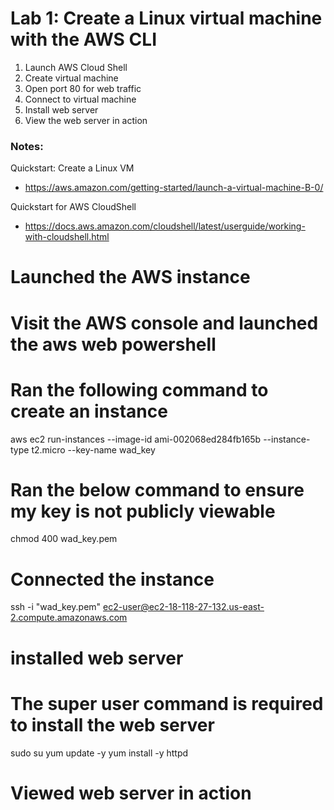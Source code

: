 # Lab 1: Create a Linux virtual machine with the AWS CLI

1. Launch AWS Cloud Shell
3. Create virtual machine
4. Open port 80 for web traffic
5. Connect to virtual machine
6. Install web server
7. View the web server in action

### Notes:

Quickstart: Create a Linux VM
* https://aws.amazon.com/getting-started/launch-a-virtual-machine-B-0/

Quickstart for AWS CloudShell
* https://docs.aws.amazon.com/cloudshell/latest/userguide/working-with-cloudshell.html

# Launched the AWS instance

# Visit the AWS console and launched the aws web powershell
# Ran the following command to create an instance
aws ec2 run-instances --image-id ami-002068ed284fb165b --instance-type t2.micro --key-name wad_key

# Ran the below command to ensure my key is not publicly viewable
chmod 400 wad_key.pem

# Connected the instance
ssh -i "wad_key.pem" ec2-user@ec2-18-118-27-132.us-east-2.compute.amazonaws.com

# installed web server

# The super user command is required to install the web server

sudo su
yum update -y
yum install -y httpd

# Viewed web server in action
